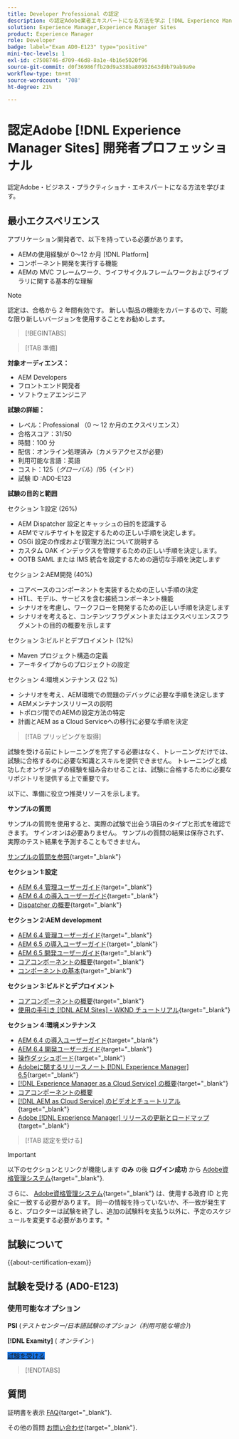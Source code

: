 ```yaml
---
title: Developer Professional の認定
description: の認定Adobe業者エキスパートになる方法を学ぶ [!DNL Experience Manager Sites].
solution: Experience Manager,Experience Manager Sites
product: Experience Manager
role: Developer
badge: label="Exam AD0-E123" type="positive"
mini-toc-levels: 1
exl-id: c7508746-d709-46d8-8a1e-4b16e5020f96
source-git-commit: d0f36986ffb20d9a338ba80932643d9b79ab9a9e
workflow-type: tm+mt
source-wordcount: '708'
ht-degree: 21%

---
```


# 認定Adobe [!DNL Experience Manager Sites] 開発者プロフェッショナル

認定Adobe・ビジネス・プラクティショナ・エキスパートになる方法を学びます。

## 最小エクスペリエンス

アプリケーション開発者で、以下を持っている必要があります。

* AEMの使用経験が 0～12 か月 [!DNL Platform]
* コンポーネント開発を実行する機能
* AEMの MVC フレームワーク、ライフサイクルフレームワークおよびライブラリに関する基本的な理解

>[!NOTE]
>
>認定は、合格から 2 年間有効です。 新しい製品の機能をカバーするので、可能な限り新しいバージョンを使用することをお勧めします。

>[!BEGINTABS]

>[!TAB 準備]

**対象オーディエンス：**

* AEM Developers
* フロントエンド開発者
* ソフトウェアエンジニア

**試験の詳細：**

* レベル：Professional （0 ～ 12 か月のエクスペリエンス）
* 合格スコア：31/50
* 時間：100 分
* 配信：オンライン処理済み（カメラアクセスが必要）
* 利用可能な言語：英語
* コスト：$125（グローバル）/$95（インド）
* 試験 ID :AD0-E123

**試験の目的と範囲**

セクション 1:設定 (26%)

* AEM Dispatcher 設定とキャッシュの目的を認識する
* AEMでマルチサイトを設定するための正しい手順を決定します。
* OSGi 設定の作成および管理方法について説明する
* カスタム OAK インデックスを管理するための正しい手順を決定します。
* OOTB SAML または IMS 統合を設定するための適切な手順を決定します

セクション 2:AEM開発 (40%)

* コアベースのコンポーネントを実装するための正しい手順の決定
* HTL、モデル、サービスを含む接続コンポーネント機能
* シナリオを考慮し、ワークフローを開発するための正しい手順を決定します
* シナリオを考えると、コンテンツフラグメントまたはエクスペリエンスフラグメントの目的の概要を示します

セクション 3:ビルドとデプロイメント (12%)

* Maven プロジェクト構造の定義
* アーキタイプからのプロジェクトの設定

セクション 4:環境メンテナンス (22 %)

* シナリオを考え、AEM環境での問題のデバッグに必要な手順を決定します
* AEMメンテナンスリリースの説明
* トポロジ間でのAEMの設定方法の特定
* 計画とAEM as a Cloud Serviceへの移行に必要な手順を決定

>[!TAB プリッピングを取得]

試験を受ける前にトレーニングを完了する必要はなく、トレーニングだけでは、試験に合格するのに必要な知識とスキルを提供できません。 トレーニングと成功したオンザジョブの経験を組み合わせることは、試験に合格するために必要なリポジトリを提供する上で重要です。

以下に、準備に役立つ推奨リソースを示します。

**サンプルの質問**

サンプルの質問を使用すると、実際の試験で出会う項目のタイプと形式を確認できます。 サインオンは必要ありません。 サンプルの質問の結果は保存されず、実際のテスト結果を予測することもできません。

[サンプルの質問を参照](https://scorpion.caveon.com/launchpad/ad3-e123-adobe-experience-manager-sites-developer-professional-sample-questions){target="_blank"}

**セクション 1:設定**

* [AEM 6.4 管理ユーザーガイド](https://experienceleague.adobe.com/docs/experience-manager-64/administering/home.html?lang=ja){target="_blank"}
* [AEM 6.4 の導入ユーザーガイド](https://experienceleague.adobe.com/docs/experience-manager-64/deploying/home.html?lang=ja){target="_blank"}
* [Dispatcher の概要](https://docs.adobe.com/content/help/ja-JP/experience-cloud/user-guides/home.translate.html){target="_blank"}

**セクション 2:AEM development**

* [AEM 6.4 管理ユーザーガイド](https://experienceleague.adobe.com/docs/experience-manager-64/administering/home.html?lang=ja){target="_blank"}
* [AEM 6.5 の導入ユーザーガイド](https://experienceleague.adobe.com/docs/experience-manager-65/deploying/home.html?lang=ja){target="_blank"}
* [AEM 6.5 開発ユーザーガイド](https://experienceleague.adobe.com/docs/experience-manager-65/developing/home.html?lang=ja){target="_blank"}
* [コアコンポーネントの概要](https://experienceleague.adobe.com/docs/experience-manager-core-components/using/introduction.html?lang=ja){target="_blank"}
* [コンポーネントの基本](https://experienceleague.adobe.com/docs/experience-manager-learn/getting-started-wknd-tutorial-develop/project-archetype/component-basics.html?lang=ja){target="_blank"}

**セクション 3:ビルドとデプロイメント**

* [コアコンポーネントの概要](https://experienceleague.adobe.com/docs/experience-manager-core-components/using/introduction.html?lang=ja){target="_blank"}
* [使用の手引き [!DNL AEM Sites] - WKND チュートリアル](https://experienceleague.adobe.com/docs/experience-manager-learn/getting-started-wknd-tutorial-develop/overview.html?lang=ja){target="_blank"}


**セクション 4:環境メンテナンス**

* [AEM 6.4 の導入ユーザーガイド](https://experienceleague.adobe.com/docs/experience-manager-64/deploying/home.html?lang=ja){target="_blank"}
* [AEM 6.4 開発ユーザーガイド](https://experienceleague.adobe.com/docs/experience-manager-64/developing/home.html?lang=en){target="_blank"}
* [操作ダッシュボード](https://experienceleague.adobe.com/docs/experience-manager-65/administering/operations/operations-dashboard.html?lang=ja#automated-maintenance-tasks){target="_blank"}
* [Adobeに関するリリースノート [!DNL Experience Manager] 6.5](https://experienceleague.adobe.com/docs/experience-manager-65/release-notes/service-pack/sp-release-notes.html?lang=ja){target="_blank"}
* [[!DNL Experience Manager as a Cloud Service] の概要](https://experienceleague.adobe.com/docs/experience-manager-cloud-service/content/home.html?lang=ja){target="_blank"}
* [コアコンポーネントの概要](https://experienceleague.adobe.com/docs/experience-manager-core-components/using/introduction.html?lang=ja)
* [[!DNL AEM as Cloud Service] のビデオとチュートリアル](https://experienceleague.adobe.com/docs/experience-manager-learn/cloud-service/overview.html?lang=ja){target="_blank"}
* [Adobe [!DNL Experience Manager] リリースの更新とロードマップ](https://experienceleague.adobe.com/docs/experience-manager-release-information/aem-release-updates/home.html?lang=ja){target="_blank"}

>[!TAB 認定を受ける]

>[!IMPORTANT]
>
>以下のセクションとリンクが機能します **のみ**  の後 **ログイン成功** から [Adobe資格管理システム](https://www.certmetrics.com/adobe){target="_blank"}.
>
>さらに、 [Adobe資格管理システム](https://www.certmetrics.com/adobe){target="_blank"} は、使用する政府 ID と完全に一致する必要があります。 同一の情報を持っていないか、不一致が発生すると、プロクターは試験を終了し、追加の試験料を支払う以外に、予定のスケジュールを変更する必要があります。*

## 試験について

{{about-certification-exam}}

## 試験を受ける (AD0-E123)

### 使用可能なオプション

**PSI** (*テストセンター/日本語試験のオプション（利用可能な場合）*)

**[!DNL Examity]** ( *オンライン* )

<a href="https://www.certmetrics.com/adobe/candidate/examity_sso.aspx?eid=AD0-E123" target="_blank" class="spectrum-Button spectrum-Button--fill spectrum-Button--accent spectrum-Button--sizeM is-margin-bottom-big-big at-element-click-tracking" style="background-color:#1473E6">

<span class="spectrum-Button-label has-no-wrap">
   試験を受ける
</span>
</a>

>[!ENDTABS]

## 質問

証明書を表示 [FAQ](https://experienceleague.adobe.com/docs/certification/certification/faq.html){target="_blank"}.

その他の質問 [お問い合わせ](mailto:certif@adobe.com){target="_blank"}.
